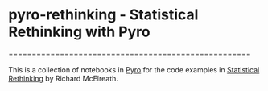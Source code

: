 # pyro-rethinking - Statistical Rethinking with Pyro
====================================================

This is a collection of notebooks in [Pyro](http://pyro.ai/) for the code examples
in [Statistical Rethinking](https://xcelab.net/rm/statistical-rethinking/) by
Richard McElreath.
